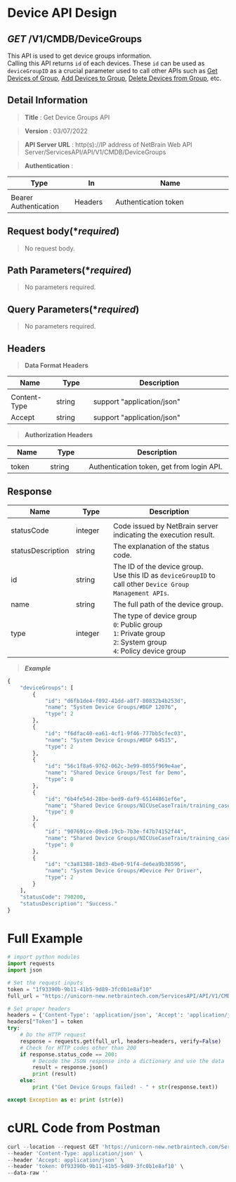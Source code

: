 
# Device API Design

## ***GET*** /V1/CMDB/DeviceGroups
This API is used to get device groups information. <br>
Calling this API returns `id` of each devices. These `id` can be used as `deviceGroupID` as a crucial parameter used to call other APIs such as [Get Devices of Group](https://github.com/NetBrainAPI/NetBrain-REST-API-R11.1a/blob/main/REST%20APIs%20Documentation/Device%20Group%20Management/Get%20Devices%20of%20Group.md), [Add Devices to Group](https://github.com/NetBrainAPI/NetBrain-REST-API-R11.1a/blob/main/REST%20APIs%20Documentation/Device%20Group%20Management/Add%20Devices%20to%20Group.md), [Delete Devices from Group](https://github.com/NetBrainAPI/NetBrain-REST-API-R11.1a/blob/main/REST%20APIs%20Documentation/Device%20Group%20Management/Delete%20Devices%20from%20Group.md), etc.
## Detail Information

> **Title** : Get Device Groups API<br>

> **Version** : 03/07/2022

> **API Server URL** : http(s)://IP address of NetBrain Web API Server/ServicesAPI/API/V1/CMDB/DeviceGroups

> **Authentication** : 

|**Type**|**In**|**Name**|
|------|------|------|
|<img width=100/>|<img width=100/>|<img width=500/>|
|Bearer Authentication| Headers | Authentication token | 

## Request body(****required***)

> No request body.

## Path Parameters(****required***)

> No parameters required.

## Query Parameters(****required***)

> No parameters required.

## Headers

> **Data Format Headers**

|**Name**|**Type**|**Description**|
|------|------|------|
|<img width=100/>|<img width=100/>|<img width=500/>|
| Content-Type | string  | support "application/json" |
| Accept | string  | support "application/json" |

> **Authorization Headers**

|**Name**|**Type**|**Description**|
|------|------|------|
|<img width=100/>|<img width=100/>|<img width=500/>|
| token | string  | Authentication token, get from login API. |


## Response

|**Name**|**Type**|**Description**|
|------|------|------|
|<img width=100/>|<img width=100/>|<img width=500/>|
|statusCode| integer | Code issued by NetBrain server indicating the execution result.  |
|statusDescription| string | The explanation of the status code. |
|id| string | The ID of the device group. <br>Use this ID as `deviceGroupID` to call other `Device Group Management APIs`. |
|name| string | The full path of the device group. |
|type | integer | The type of device group<br>`0`: Public group<br>`1`: Private group<br>`2`: System group<br>`4`: Policy device group|

> ***Example***
```python
{
    "deviceGroups": [
        {
            "id": "d6fb1de4-f092-41dd-a8f7-80832b4b253d",
            "name": "System Device Groups/#BGP 12076",
            "type": 2
        },
        {
            "id": "f6dfac40-ea61-4cf1-9f46-777bb5cfec03",
            "name": "System Device Groups/#BGP 64515",
            "type": 2
        },
        {
            "id": "56c1f8a6-9762-062c-3e99-8055f969e4ae",
            "name": "Shared Device Groups/Test for Demo",
            "type": 0
        },
        {
            "id": "6b4fe54d-28be-bed9-daf9-65144861ef6e",
            "name": "Shared Device Groups/NICUseCaseTrain/training_case2_check_ospf_neighbor_interface_cost_mismatch",
            "type": 0
        },
        {
            "id": "907691ce-09e8-19cb-7b3e-f47b74152f44",
            "name": "Shared Device Groups/NICUseCaseTrain/training_case3_check_ibgp_reflector_and_clients_connectivity",
            "type": 0
        },
        {
            "id": "c3a81388-18d3-4be0-91f4-de6ea9b38596",
            "name": "System Device Groups/#Device Per Driver",
            "type": 2
        }
    ],
    "statusCode": 790200,
    "statusDescription": "Success."
}
```
# Full Example
```python
# import python modules 
import requests
import json

# Set the request inputs
token = "1f93390b-9b11-41b5-9d89-3fc0b1e8af10"
full_url = "https://unicorn-new.netbraintech.com/ServicesAPI/API/V1/CMDB/DeviceGroups"

# Set proper headers
headers = {'Content-Type': 'application/json', 'Accept': 'application/json'}
headers["Token"] = token
try:
    # Do the HTTP request
    response = requests.get(full_url, headers=headers, verify=False)
    # Check for HTTP codes other than 200
    if response.status_code == 200:
        # Decode the JSON response into a dictionary and use the data
        result = response.json()
        print (result)
    else:
        print ("Get Device Groups failed! - " + str(response.text))

except Exception as e: print (str(e))
```

# cURL Code from Postman
```python
curl --location --request GET 'https://unicorn-new.netbraintech.com/ServicesAPI/API/V1/CMDB/DeviceGroups' \
--header 'Content-Type: application/json' \
--header 'Accept: application/json' \
--header 'token: 0f93390b-9b11-41b5-9d89-3fc0b1e8af10' \
--data-raw ''
```

